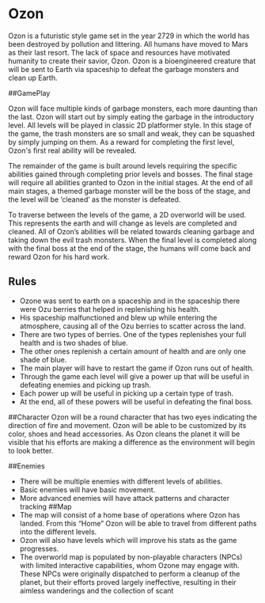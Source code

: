 # Ozon

Ozon is a futuristic style game set in the year 2729 in which the world has been destroyed by pollution and littering. All humans have moved to Mars as their last resort. The lack of space and resources have motivated humanity to create their savior, Ozon. Ozon is a bioengineered creature that will be sent to Earth via spaceship to defeat the garbage monsters and clean up Earth. 

##GamePlay

Ozon will face multiple kinds of garbage monsters, each more daunting than the last. Ozon will start out by simply eating the garbage in the introductory level. All levels will be played in classic 2D platformer style. In this stage of the game, the trash monsters are so small and weak, they can be squashed by simply jumping on them. As a reward for completing the first level, Ozon's first real ability will be revealed.

The remainder of the game is built around levels requiring the specific abilities gained through completing prior levels and bosses. The final stage will require all abilities granted to Ozon in the initial stages. At the end of all main stages, a themed garbage monster will be the boss of the stage, and the level will be ‘cleaned’ as the monster is defeated.

To traverse between the levels of the game, a 2D overworld will be used. This represents the earth and will change as levels are completed and cleaned. All of Ozon’s abilities will be related towards cleaning garbage and taking down the evil trash monsters. When the final level is completed along with the final boss at the end of the stage, the humans will come back and reward Ozon for his hard work.

## Rules

- Ozone was sent to earth on a spaceship and in the spaceship there were Ozu berries that helped in replenishing his health. 
- His spaceship malfunctioned and blew up while entering the atmosphere, causing all of the Ozu berries to scatter across the land. 
- There are two types of berries. One of the types replenishes your full health and is two shades of blue.  
- The other ones replenish a certain amount of health and are only one shade of blue. 
- The main player will have to restart the game if Ozon runs out of health. 
- Through the game each level will give a power up that will be useful in defeating enemies and picking up trash. 
- Each power up will be useful in picking up a certain type of trash. 
- At the end, all of these powers will be useful in defeating the final boss. 

##Character
Ozon will be a round character that has two eyes indicating the direction of fire and movement. Ozon will be able to be customized by its color, shoes and head accessories. As Ozon cleans the planet it will be visible that his efforts are making a difference as the environment will begin to look better.

##Enemies
- There will be multiple enemies with different levels of abilities. 
- Basic enemies will have basic movement. 
- More advanced enemies will have attack patterns and character tracking
##Map
- The map will consist of a home base of operations where Ozon has landed. From this “Home” Ozon will be able to travel from different paths into the different levels. 
- Ozon will also have levels which will improve his stats as the game progresses. 
- The overworld map is populated by non-playable characters (NPCs) with limited interactive capabilities, whom Ozone may engage with. These NPCs were originally dispatched to perform a cleanup of the planet, but their efforts proved largely ineffective, resulting in their aimless wanderings and the collection of scant

